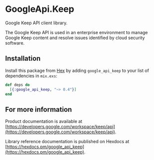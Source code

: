 # GoogleApi.Keep

Google Keep API client library.

The Google Keep API is used in an enterprise environment to manage Google Keep content and resolve issues identified by cloud security software.

## Installation

Install this package from [Hex](https://hex.pm) by adding
`google_api_keep` to your list of dependencies in `mix.exs`:

```elixir
def deps do
  [{:google_api_keep, "~> 0.4"}]
end
```

## For more information

Product documentation is available at [https://developers.google.com/workspace/keep/api](https://developers.google.com/workspace/keep/api).

Library reference documentation is published on Hexdocs at
[https://hexdocs.pm/google_api_keep](https://hexdocs.pm/google_api_keep).
